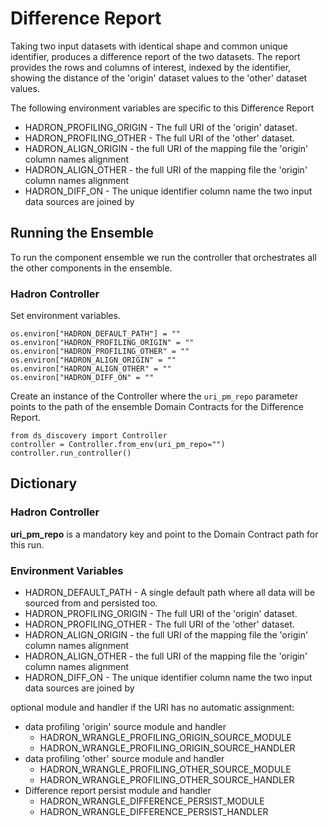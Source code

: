 # Difference Report
Taking two input datasets with identical shape and common unique identifier, produces a difference
report of the two datasets. The report provides the rows and columns of interest, indexed by the 
identifier, showing the distance of the 'origin' dataset values to the 'other' dataset values.

The following environment variables are specific to this Difference Report
* HADRON_PROFILING_ORIGIN - The full URI of the 'origin' dataset.
* HADRON_PROFILING_OTHER - The full URI of the 'other' dataset.
* HADRON_ALIGN_ORIGIN - the full URI of the mapping file the 'origin' column names alignment
* HADRON_ALIGN_OTHER - the full URI of the mapping file the 'origin' column names alignment
* HADRON_DIFF_ON - The unique identifier column name the two input data sources are joined by

## Running the Ensemble
To run the component ensemble we run the controller that orchestrates all the other components 
in the ensemble.

### Hadron Controller
Set environment variables.
```
os.environ["HADRON_DEFAULT_PATH"] = ""
os.environ["HADRON_PROFILING_ORIGIN" = ""
os.environ["HADRON_PROFILING_OTHER" = ""
os.environ["HADRON_ALIGN_ORIGIN" = ""
os.environ["HADRON_ALIGN_OTHER" = ""
os.environ["HADRON_DIFF_ON" = ""
```
Create an instance of the Controller where the `uri_pm_repo` parameter points to the 
path of the ensemble Domain Contracts for the Difference Report.
```
from ds_discovery import Controller
controller = Controller.from_env(uri_pm_repo="")
controller.run_controller()
```

## Dictionary

### Hadron Controller
**uri_pm_repo** is a mandatory key and point to the Domain Contract path for this run.

### Environment Variables
* HADRON_DEFAULT_PATH - A single default path where all data will be sourced from and persisted too.
* HADRON_PROFILING_ORIGIN - The full URI of the 'origin' dataset.
* HADRON_PROFILING_OTHER - The full URI of the 'other' dataset.
* HADRON_ALIGN_ORIGIN - the full URI of the mapping file the 'origin' column names alignment
* HADRON_ALIGN_OTHER - the full URI of the mapping file the 'origin' column names alignment
* HADRON_DIFF_ON - The unique identifier column name the two input data sources are joined by

optional module and handler if the URI has no automatic assignment:
* data profiling 'origin' source module and handler
  * HADRON_WRANGLE_PROFILING_ORIGIN_SOURCE_MODULE
  * HADRON_WRANGLE_PROFILING_ORIGIN_SOURCE_HANDLER
* data profiling 'other' source module and handler
  * HADRON_WRANGLE_PROFILING_OTHER_SOURCE_MODULE
  * HADRON_WRANGLE_PROFILING_OTHER_SOURCE_HANDLER
* Difference report persist module and handler
  * HADRON_WRANGLE_DIFFERENCE_PERSIST_MODULE
  * HADRON_WRANGLE_DIFFERENCE_PERSIST_HANDLER

